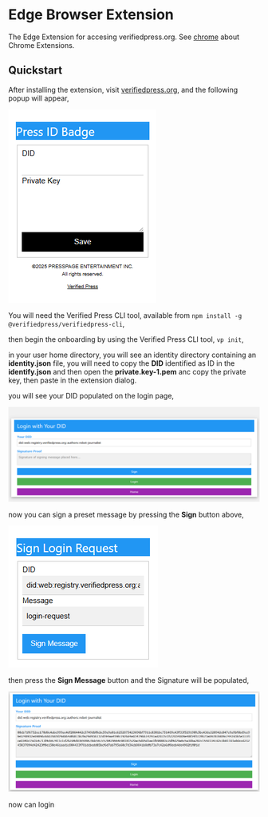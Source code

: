 # Edge Browser Extension
 The Edge Extension for accesing verifiedpress.org. See [chrome](../chrome/README.md) about Chrome Extensions.

 ## Quickstart
 After installing the extension, visit [verifiedpress.org](https://verifiedpress.org), and the following popup will appear,
 
 ![initial popup](../chrome/images/screenshot-1.png)
 
 You will need the Verified Press CLI tool, available from ```npm install -g @verifiedpress/verifiedpress-cli```,
 
 then begin the onboarding by using the Verified Press CLI tool, ```vp init```,
 
 in your user home directory, you will see an identity directory containing an **identity.json** file, you will need to copy the **DID** identified as ID in the **identify.json** and then open the **private.key-1.pem** anc copy the private key, then paste in the extension dialog.
 
 you will see your DID populated on the login page,
 
 ![login with DiD](../chrome/images/screenshot-2.png)
 
 now you can sign a preset message by pressing the **Sign** button above,
 
 ![Signing dialog](../chrome/images/screenshot-3.png)
 
 then press the **Sign Message** button and the Signature will be populated,
 
 ![Siganture](../chrome/images/screenshot-4.png)
 
 now can login
 